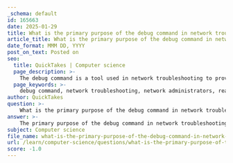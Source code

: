 ```yaml
---
_schema: default
id: 165663
date: 2025-01-29
title: What is the primary purpose of the debug command in network troubleshooting?
article_title: What is the primary purpose of the debug command in network troubleshooting?
date_format: MMM DD, YYYY
post_on_text: Posted on
seo:
  title: QuickTakes | Computer science
  page_description: >-
    The debug command is a tool used in network troubleshooting to provide real-time insights into device operations and protocols, helping administrators diagnose issues, but it must be used carefully to avoid performance impacts.
  page_keywords: >-
    debug command, network troubleshooting, network administrators, real-time information, device protocols, diagnostics, system resources, network performance, router functions, excessive debugging
author: QuickTakes
question: >-
    What is the primary purpose of the debug command in network troubleshooting?
answer: >-
    The primary purpose of the debug command in network troubleshooting is to allow network administrators to view real-time information about the operation of a device and its protocols. This command provides detailed insights into the processes, events, and mechanisms occurring within the network device, which can be invaluable for diagnosing specific issues.\n\nHowever, it is important to use the debug command with caution. The output generated can be extensive and may consume significant system resources, potentially impacting the device's performance. In some cases, excessive debugging can overwhelm the router, making it unable to perform its network functions effectively or even respond to commands to disable debugging.\n\nIn summary, while the debug command is a powerful tool for troubleshooting, it should be employed judiciously to avoid adverse effects on network performance.
subject: Computer science
file_name: what-is-the-primary-purpose-of-the-debug-command-in-network-troubleshooting.md
url: /learn/computer-science/questions/what-is-the-primary-purpose-of-the-debug-command-in-network-troubleshooting
score: -1.0
---
```


&nbsp;
